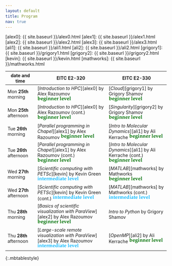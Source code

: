 ```yaml
---
layout: default
title: Program
nav: true
---
```


[alex0]: {{ site.baseurl }}/alex0.html
[alex1]: {{ site.baseurl }}/alex1.html
[alex2]: {{ site.baseurl }}/alex2.html
[alex3]: {{ site.baseurl }}/alex3.html
[ali1]: {{ site.baseurl }}/ali1.html
[ali2]: {{ site.baseurl }}/ali2.html
[grigory1]: {{ site.baseurl }}/grigory1.html
[grigory2]: {{ site.baseurl }}/grigory2.html
[kevin]: {{ site.baseurl }}/kevin.html
[mathworks]: {{ site.baseurl }}/mathworks.html

| date and time | EITC E2-320 | EITC E2-330 |
| ------------- | --------------- | ----------------- |
| Mon **25th** morning | [*Introduction to HPC*][alex0] by Alex Razoumov ![beginner](beginner.png) | [*Cloud*][grigory1] by Grigory Shamov ![beginner](beginner.png) |
| Mon **25th** afternoon | [*Introduction to HPC*][alex0] by Alex Razoumov (cont.) ![beginner](beginner.png) | [*Singularity*][grigory2] by Grigory Shamov ![beginner](beginner.png) |
| Tue **26th** morning | [*Parallel programming in Chapel*][alex1] by Alex Razoumov ![beginner](beginner.png) | [*Intro to Molecular Dynamics*][ali1] by Ali Kerrache ![beginner](beginner.png) |
| Tue **26th** afternoon | [*Parallel programming in Chapel*][alex1] by Alex Razoumov (cont.) ![beginner](beginner.png) | [*Intro to Molecular Dynamics*][ali1] by Ali Kerrache (cont.) ![beginner](beginner.png) |
| Wed **27th** morning | [*Scientific computing with PETSc*][kevin] by Kevin Green ![intermediate](intermediate.png) | [*MATLAB*][mathworks] by Mathworks ![beginner](beginner.png) |
| Wed **27th** afternoon | [*Scientific computing with PETSc*][kevin] by Kevin Green (cont.) ![intermediate](intermediate.png) | [*MATLAB*][mathworks] by Mathworks (cont.) ![intermediate](intermediate.png) |
| Thu **28th** morning | [*Basics of scientific visualization with ParaView*][alex2] by Alex Razoumov ![beginner](beginner.png) | *Intro to Python* by Grigory Shamov |
| Thu **28th** afternoon | [*Large-scale remote visualization with ParaView*][alex3] by Alex Razoumov ![intermediate](intermediate.png) | [*OpenMP*][ali2] by Ali Kerrache ![beginner](beginner.png) |
{:.mbtablestyle}

&nbsp;
